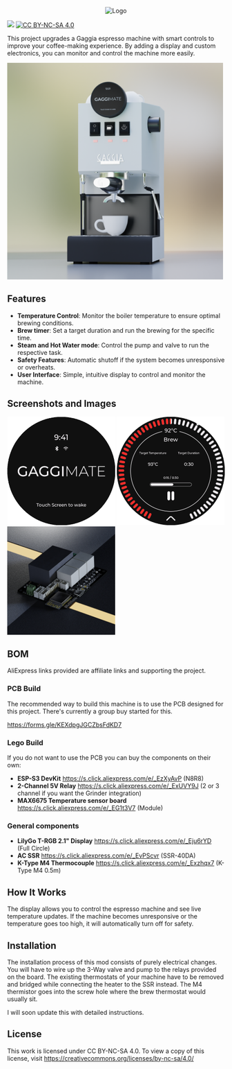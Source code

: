 <p align="center">
<img src="docs/assets/logo.png" alt="Logo" width="250px" />
<br />
  
[![](https://dcbadge.vercel.app/api/server/APw7rgPGPf)](https://discord.gg/APw7rgPGPf)
[![CC BY-NC-SA 4.0][cc-by-nc-sa-shield]][cc-by-nc-sa]


</p>


This project upgrades a Gaggia espresso machine with smart controls to improve your coffee-making experience. By adding a display and custom electronics, you can monitor and control the machine more easily.

<img src="docs/assets/gaggimate-render.png" alt="Gaggia Classic Installation" width="500" />

## Features

- **Temperature Control**: Monitor the boiler temperature to ensure optimal brewing conditions.
- **Brew timer**: Set a target duration and run the brewing for the specific time.
- **Steam and Hot Water mode**: Control the pump and valve to run the respective task.
- **Safety Features**: Automatic shutoff if the system becomes unresponsive or overheats.
- **User Interface**: Simple, intuitive display to control and monitor the machine.

## Screenshots and Images

<img src="docs/assets/standby-screen.png" alt="Standby Screen" width="250px" />
<img src="docs/assets/brew-screen.png" alt="Brew Screen" width="250px" />
<img src="docs/assets/pcb_render.jpg" alt="Brew Screen" width="250" />

## BOM

AliExpress links provided are affiliate links and supporting the project.

### PCB Build

The recommended way to build this machine is to use the PCB designed for this project. There's currently a group buy started for this.

https://forms.gle/KEXdpgJGCZbsFdKD7

### Lego Build

If you do not want to use the PCB you can buy the components on their own:

- **ESP-S3 DevKit** https://s.click.aliexpress.com/e/_EzXyAvP (N8R8)
- **2-Channel 5V Relay** https://s.click.aliexpress.com/e/_ExUVY9J (2 or 3 channel if you want the Grinder integration)
- **MAX6675 Temperature sensor board** https://s.click.aliexpress.com/e/_EG1t3V7 (Module)

### General components

- **LilyGo T-RGB 2.1" Display** https://s.click.aliexpress.com/e/_Eju6rYD (Full Circle)
- **AC SSR** https://s.click.aliexpress.com/e/_EvPScvr (SSR-40DA)
- **K-Type M4 Thermocouple** https://s.click.aliexpress.com/e/_Exzhqx7 (K-Type M4 0.5m)

## How It Works

The display allows you to control the espresso machine and see live temperature updates. If the machine becomes unresponsive or the temperature goes too high, it will automatically turn off for safety.

## Installation

The installation process of this mod consists of purely electrical changes. You will have to wire up the 3-Way valve and pump to the relays provided on the board.
The existing thermostats of your machine have to be removed and bridged while connecting the heater to the SSR instead. The M4 thermistor goes into the screw hole where the brew
thermostat would usually sit.

I will soon update this with detailed instructions.

[cc-by-nc-sa]: http://creativecommons.org/licenses/by-nc-sa/4.0/
[cc-by-nc-sa-image]: https://licensebuttons.net/l/by-nc-sa/4.0/88x31.png
[cc-by-nc-sa-shield]: https://img.shields.io/badge/License-CC%20BY--NC--SA%204.0-lightgrey.svg?style=for-the-badge

## License

This work is licensed under CC BY-NC-SA 4.0. To view a copy of this license, visit https://creativecommons.org/licenses/by-nc-sa/4.0/
